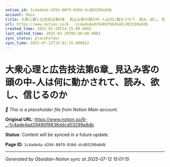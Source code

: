 ```yaml
---
notion_id: 1c4ade4a-d294-80f9-836d-dcd03299a8db
account: Main
title: 大衆心理と広告技法第6章_ 見込み客の頭の中-人は何に動かされて、読み、欲し、信じるのか
url: https://www.notion.so/6-_-1c4ade4ad29480f9836ddcd03299a8db
created_time: 2025-03-28T14:15:00.000Z
last_edited_time: 2025-03-29T08:08:00.000Z
sync_status: placeholder
sync_time: 2025-07-12T15:01:15.000812
---
```


# 大衆心理と広告技法第6章_ 見込み客の頭の中-人は何に動かされて、読み、欲し、信じるのか

*🔄 This is a placeholder file from Notion Main account.*

**Original URL**: https://www.notion.so/6-_-1c4ade4ad29480f9836ddcd03299a8db

**Status**: Content will be synced in a future update.

**Page ID**: `1c4ade4a-d294-80f9-836d-dcd03299a8db`

---

*Generated by Obsidian-Notion sync at 2025-07-12 15:01:15*
